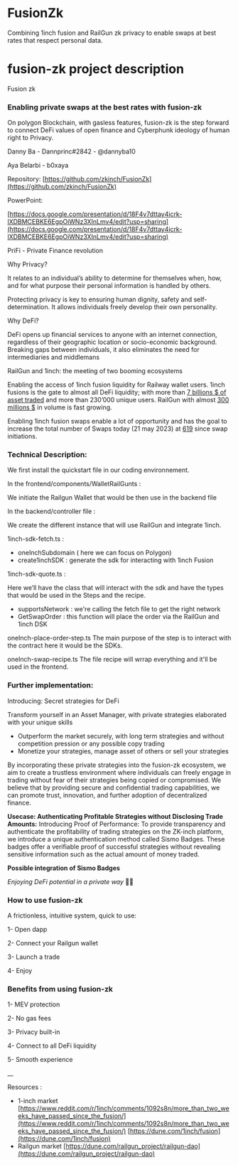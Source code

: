 # FusionZk

Combining 1inch fusion and RailGun zk privacy to enable swaps at best rates that respect personal data.

# fusion-zk project description

Fusion zk

### Enabling private swaps at the best rates with fusion-zk
On polygon Blockchain, with gasless features, fusion-zk is the step forward to connect DeFi values of open finance and Cyberphunk ideology of human right to Privacy.

Danny Ba - Dannprinc#2842 - @dannyba10

Aya Belarbi - b0xaya

Repository:
[https://github.com/zkinch/FusionZk](https://github.com/zkinch/FusionZk)

PowerPoint:

[https://docs.google.com/presentation/d/18F4v7dttay4icrk-lXDBMCEBKE6EgpOiWNz3XInLmv4/edit?usp=sharing](https://docs.google.com/presentation/d/18F4v7dttay4icrk-lXDBMCEBKE6EgpOiWNz3XInLmv4/edit?usp=sharing)

PriFi - Private Finance revolution

Why Privacy?

It relates to an individual’s ability to determine for themselves when, how, and for what purpose their personal information is handled by others.

Protecting privacy is key to ensuring human dignity, safety and self-determination. It allows individuals freely develop their own personality.

Why DeFi?

DeFi opens up financial services to anyone with an internet connection, regardless of their geographic location or socio-economic background. Breaking gaps between individuals, it also eliminates the need for intermediaries and middlemans

RailGun and 1inch: the meeting of two booming ecosystems

Enabling the access of 1inch fusion liquidity for Railway wallet users. 1inch fusions is the gate to almost all DeFi liquidity; with more than [7 billions $ of asset traded](https://dune.com/1inch/fusion) and more than 230’000 unique users.
RailGun with almost [300 millions $](https://dune.com/railgun_project/railgun-dao) in volume is fast growing. 

Enabling 1inch fusion swaps enable a lot of opportunity and has the goal to increase the total number of Swaps today (21 may 2023) at [619](https://dune.com/railgun_project/railgun-dao) since swap initiations. 

### Technical Description:
We first install the quickstart file in our coding environnement.

In the frontend/components/WalletRailGunts : 

We initiate the Railgun Wallet that would be then use in the backend file

In the backend/controller file :

We create the different instance that will use RailGun and integrate 1inch. 

1inch-sdk-fetch.ts : 

- oneInchSubdomain ( here we can focus on Polygon)
- create1inchSDK : generate the sdk for interacting with 1inch Fusion

1inch-sdk-quote.ts :

Here we’ll have the class that will interact with the sdk and have the types that would be used in the Steps and the recipe. 
- supportsNetwork : we're calling the fetch file to get the right network
- GetSwapOrder : this function will place the order via the RailGun and 1inch DSK

oneInch-place-order-step.ts
The main purpose of the step is to interact with the contract here it would be the SDKs. 

oneInch-swap-recipe.ts
The file recipe will wrrap everything and it'll be used in the frontend. 

### Further implementation:
Introducing: Secret strategies for DeFi

Transform yourself in an Asset Manager, with private strategies elaborated with your unique skills 

- Outperform the market securely, with long term strategies and without competition pression or any possible copy trading
- Monetize your strategies, manage asset of others or sell your strategies

By incorporating these private strategies into the fusion-zk ecosystem, we aim to create a trustless environment where individuals can freely engage in trading without fear of their strategies being copied or compromised. We believe that by providing secure and confidential trading capabilities, we can promote trust, innovation, and further adoption of decentralized finance.

**Usecase: Authenticating Profitable Strategies without Disclosing Trade Amounts:** 
Introducing Proof of Performance: To provide transparency and authenticate the profitability of trading strategies on the ZK-inch platform, we introduce a unique authentication method called Sismo Badges. These badges offer a verifiable proof of successful strategies without revealing sensitive information such as the actual amount of money traded.

****Possible integration of Sismo Badges****

*Enjoying DeFi potential in a private way* 🦄🔫

### How to use fusion-zk

A frictionless, intuitive system, quick to use: 

1- Open dapp

2-  Connect your Railgun wallet 

3- Launch a trade

4- Enjoy

### Benefits from using fusion-zk

1- MEV protection

2- No gas fees

3- Privacy built-in

4- Connect to all DeFi liquidity 

5- Smooth experience

__

Resources : 

- 1-inch market [https://www.reddit.com/r/1inch/comments/1092s8n/more_than_two_weeks_have_passed_since_the_fusion/](https://www.reddit.com/r/1inch/comments/1092s8n/more_than_two_weeks_have_passed_since_the_fusion/)
[https://dune.com/1inch/fusion](https://dune.com/1inch/fusion)
- Railgun market
[https://dune.com/railgun_project/railgun-dao](https://dune.com/railgun_project/railgun-dao)
